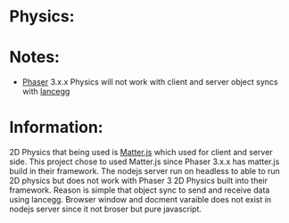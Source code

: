 # Physics:

# Notes:
 * [Phaser](https://phaser.io/) 3.x.x Physics will not work with client and server object syncs with [lancegg](http://lance.gg/)

# Information: 
 2D Physics that being used is [Matter.js](http://brm.io/matter-js/) which used for client and server side. This project chose to used Matter.js since Phaser 3.x.x has matter.js build in their framework. The nodejs server run on headless to able to run 2D physics but does not work with Phaser 3 2D Physics built into their framework. Reason is simple that object sync to send and receive data using lancegg. Browser window and docment varaible does not exist in nodejs server since it not broser but pure javascript.



 